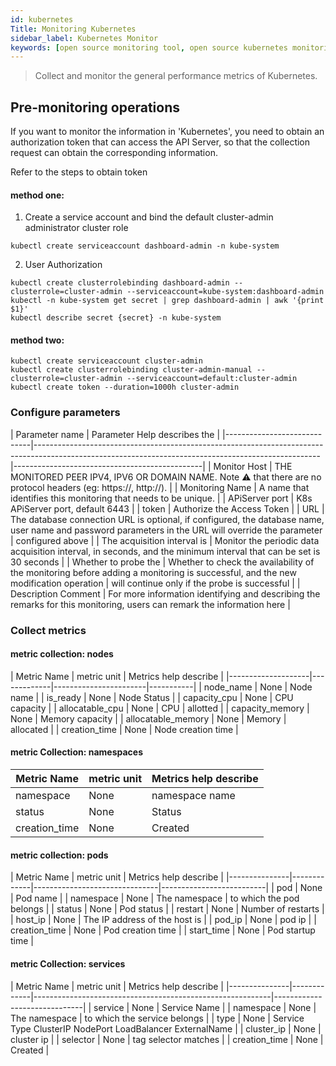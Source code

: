```yaml
---
id: kubernetes   
Title: Monitoring Kubernetes
sidebar_label: Kubernetes Monitor
keywords: [open source monitoring tool, open source kubernetes monitoring tool, monitoring kubernetes metrics]
---
```


> Collect and monitor the general performance metrics of Kubernetes.

## Pre-monitoring operations

If you want to monitor the information in 'Kubernetes', you need to obtain an authorization token that can access the API Server, so that the collection request can obtain the corresponding information.

Refer to the steps to obtain token

#### method one:

1. Create a service account and bind the default cluster-admin administrator cluster role

```kubectl create serviceaccount dashboard-admin -n kube-system```

2. User Authorization

```shell
kubectl create clusterrolebinding dashboard-admin --clusterrole=cluster-admin --serviceaccount=kube-system:dashboard-admin
kubectl -n kube-system get secret | grep dashboard-admin | awk '{print $1}'
kubectl describe secret {secret} -n kube-system
```

#### method two:

```shell
kubectl create serviceaccount cluster-admin
kubectl create clusterrolebinding cluster-admin-manual --clusterrole=cluster-admin --serviceaccount=default:cluster-admin
kubectl create token --duration=1000h cluster-admin
```

### Configure parameters

|       Parameter name        |                                                            Parameter Help describes the                                                             |
|-----------------------------|-----------------------------------------------------------------------------------------------------------------------------------------------------|-----------------------------------------------|
| Monitor Host                | THE MONITORED PEER IPV4, IPV6 OR DOMAIN NAME. Note ⚠️ that there are no protocol headers (eg: https://, http://).                                   |
| Monitoring Name             | A name that identifies this monitoring that needs to be unique.                                                                                     |
| APiServer port              | K8s APiServer port, default 6443                                                                                                                    |
| token                       | Authorize the Access Token                                                                                                                          |
| URL                         | The database connection URL is optional, if configured, the database name, user name and password parameters in the URL will override the parameter | configured above                              |
| The acquisition interval is | Monitor the periodic data acquisition interval, in seconds, and the minimum interval that can be set is 30 seconds                                  |
| Whether to probe the        | Whether to check the availability of the monitoring before adding a monitoring is successful, and the new modification operation                    | will continue only if the probe is successful |
| Description Comment         | For more information identifying and describing the remarks for this monitoring, users can remark the information here                              |

### Collect metrics

#### metric collection: nodes

|    Metric Name     | metric unit | Metrics help describe |
|--------------------|-------------|-----------------------|-----------|
| node_name          | None        | Node name             |
| is_ready           | None        | Node Status           |
| capacity_cpu       | None        | CPU capacity          |
| allocatable_cpu    | None        | CPU                   | allotted  |
| capacity_memory    | None        | Memory capacity       |
| allocatable_memory | None        | Memory                | allocated |
| creation_time      | None        | Node creation time    |

#### metric Collection: namespaces

|  Metric Name  | metric unit | Metrics help describe |
|---------------|-------------|-----------------------|
| namespace     | None        | namespace name        |
| status        | None        | Status                |
| creation_time | None        | Created               |

#### metric collection: pods

|  Metric Name  | metric unit |     Metrics help describe     |
|---------------|-------------|-------------------------------|--------------------------|
| pod           | None        | Pod name                      |
| namespace     | None        | The namespace                 | to which the pod belongs |
| status        | None        | Pod status                    |
| restart       | None        | Number of restarts            |
| host_ip       | None        | The IP address of the host is |
| pod_ip        | None        | pod ip                        |
| creation_time | None        | Pod creation time             |
| start_time    | None        | Pod startup time              |

#### metric Collection: services

|  Metric Name  | metric unit |                   Metrics help describe                   |
|---------------|-------------|-----------------------------------------------------------|------------------------------|
| service       | None        | Service Name                                              |
| namespace     | None        | The namespace                                             | to which the service belongs |
| type          | None        | Service Type ClusterIP NodePort LoadBalancer ExternalName |
| cluster_ip    | None        | cluster ip                                                |
| selector      | None        | tag selector matches                                      |
| creation_time | None        | Created                                                   |

